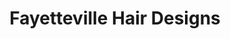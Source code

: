 ---
title: "Fayetteville Hair Designs"
url: /fayetteville/fayetteville-hair-designs/
shop: hairdresser
---